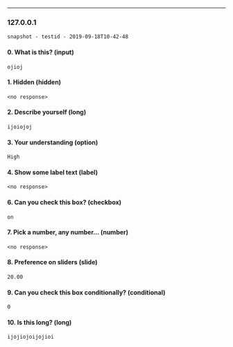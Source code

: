 
---
### 127.0.0.1

```
snapshot - testid - 2019-09-18T10-42-48
```

#### 0. What is this? (input)

```
ojioj
```

#### 1. Hidden (hidden)

```
<no response>
```

#### 2. Describe yourself (long)

```
ijoiojoj
```

#### 3. Your understanding (option)

```
High
```

#### 4. Show some label text (label)

```
<no response>
```

#### 6. Can you check this box? (checkbox)

```
on
```

#### 7. Pick a number, any number... (number)

```
<no response>
```

#### 8. Preference on sliders (slide)

```
20.00
```

#### 9. Can you check this box conditionally? (conditional)

```
0
```

#### 10. Is this long? (long)

```
ijojiojoijojioi
```

